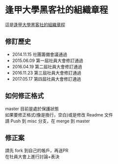 # 逢甲大學黑客社的組織章程
這是[逢甲大學黑客社的組織章程](rules.md)

## 修訂歷史
* 2014.11.15 社團籌備會議通過
* 2015.06.09 第一屆社員大會修訂通過
* 2016.04.19 第二屆社員大會修訂通過  
* 2016.11.23 第三屆社員大會修訂通過  
* 2017.05.17 第四屆社員大會修訂通過   


## 如何修正格式
master 目前是處於保護狀態  
如果要修正格式(像是換行，空白)或是修改 Readme 文件  
請 Push 到 misc 分支，在 merge 到 master

## 修正案
請先 fork 到自己的帳戶，再送PR  
在社員大會上進行討論+表決

